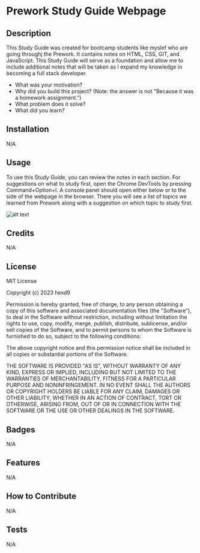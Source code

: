 # Prework Study Guide Webpage

## Description

This Study Guide was created for bootcamp students like myslef who are going throughj the Prework. It contains notes on HTML, CSS, GIT, and JavaScript. This Study Guide will serve as a foundation and allow me to include additional notes that will be taken as I expand my knowledge in becoming a full stack developer. 

- What was your motivation?
- Why did you build this project? (Note: the answer is not "Because it was a homework assignment.")
- What problem does it solve?
- What did you learn?


## Installation

N/A

## Usage

To use this Study Guide, you can review the notes in each section. For suggestions on what to study first, open the Chrome DevTools by pressing Command+Option+I. A console panel should open either below or to the side of the webpage in the browser. There you will see a list of topics we learned from Prework along with a suggestion on which topic to study first. 

![alt text](assets/images/screenshot.png)

## Credits

N/A

## License

MIT License

Copyright (c) 2023 hexd9

Permission is hereby granted, free of charge, to any person obtaining a copy
of this software and associated documentation files (the "Software"), to deal
in the Software without restriction, including without limitation the rights
to use, copy, modify, merge, publish, distribute, sublicense, and/or sell
copies of the Software, and to permit persons to whom the Software is
furnished to do so, subject to the following conditions:

The above copyright notice and this permission notice shall be included in all
copies or substantial portions of the Software.

THE SOFTWARE IS PROVIDED "AS IS", WITHOUT WARRANTY OF ANY KIND, EXPRESS OR
IMPLIED, INCLUDING BUT NOT LIMITED TO THE WARRANTIES OF MERCHANTABILITY,
FITNESS FOR A PARTICULAR PURPOSE AND NONINFRINGEMENT. IN NO EVENT SHALL THE
AUTHORS OR COPYRIGHT HOLDERS BE LIABLE FOR ANY CLAIM, DAMAGES OR OTHER
LIABILITY, WHETHER IN AN ACTION OF CONTRACT, TORT OR OTHERWISE, ARISING FROM,
OUT OF OR IN CONNECTION WITH THE SOFTWARE OR THE USE OR OTHER DEALINGS IN THE
SOFTWARE.

## Badges

N/A

## Features

N/A

## How to Contribute

N/A

## Tests

N/A